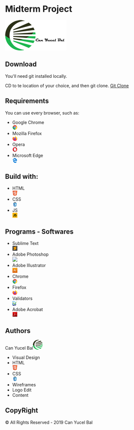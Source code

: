# Midterm Project

<img src="images/logo.png">

## Download
You'll need git installed locally.

CD to te location of your choice, and then git clone.
[Git Clone](https://github.com/canyucelbal/bal_can_midterm)

## Requirements
You can use every browser, such as:
<ul>
	<li>Google Chrome</li><img src="images/chrome.png">
	<li>Mozilla Firefox</li><img src="images/firefox.png">
	<li>Opera</li><img src="images/opera.png">
	<li>Microsoft Edge</li><img src="images/edge.png">
</ul>

## Build with:
<ul>
	<li>HTML</li><img src="images/html.png">
	<li>CSS</li><img src="images/css.png">
	<li>JS</li><img src="images/js.png">
</ul>

## Programs - Softwares
<ul>
	<li>Sublime Text</li><img src="images/sublime.png">
	<li>Adobe Photoshop</li><img src="images/photoshop.png">
	<li>Adobe Illustrator</li><img src="images/illustrator.png">
	<li>Chrome</li><img src="images/chrome.png">
	<li>Firefox</li><img src="images/firefox.png">
	<li>Validators</li><img src="images/valid.png">
	<li>Adobe Acrobat</li><img src="images/acrobat.png">
</ul>

## Authors
Can Yucel Bal<img src="images/favicon.png">
<ul>
	<li>Visual Design</li>
	<li>HTML</li><img src="images/html.png">
	<li>CSS</li><img src="images/css.png">
	<li>Wireframes</li>
	<li>Logo Edit</li>
	<li>Content</li>
</ul>

## CopyRight
© All Rights Reserved - 2019 Can Yucel Bal